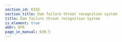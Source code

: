 ```yaml
---
section_id: 632b
section_title: Dam failure threat recognition system
title: Dam failure threat recognition system
is_element: true
abbr: DFR
page_in_manual: 630-5
---
```

